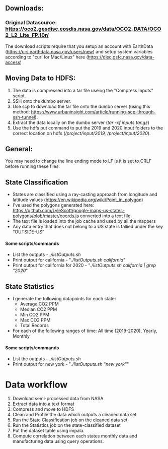 ## Downloads:
### Original Datasource: https://oco2.gesdisc.eosdis.nasa.gov/data/OCO2_DATA/OCO2_L2_Lite_FP.10r/
The download scripts require that you setup an account with EarthData (https://urs.earthdata.nasa.gov/users/new) and setup system variables according to "curl for Mac/Linux" here (https://disc.gsfc.nasa.gov/data-access)

## Moving Data to HDFS:
1. The data is compressed into a tar file useing the "Compress Inputs" script.
2. SSH onto the dumbo server.
3. Use scp to download the tar file onto the dumbo server (using this method: https://www.urbaninsight.com/article/running-scp-through-ssh-tunnel).
4. Extract the data locally on the dumbo server (*tar -xf inputs.tar.gz*)
5. Use the hdfs put command to put the 2019 and 2020 input folders to the correct location on hdfs (*/project/input/2019, /project/input/2020*).

## General:
You may need to change the line ending mode to LF is it is set to CRLF before running these files.

## State Classification
* States are classified using a ray-casting approach from longitude and latitude values (https://en.wikipedia.org/wiki/Point_in_polygon)
* I've used the polygons generated here: https://github.com/LyleScott/google-maps-us-states-polygons/blob/master/coords.js converted into a text file
* The text file is loaded into the job cache and used by all the mappers
* Any data entry that does not belong to a US state is tallied under the key "OUTSIDE-US"
#### Some scripts/commands
* List the outputs - *./listOutputs.sh*
* Print output for california - "*./listOutputs.sh california*"
* Print output for california for 2020 - "*./listOutputs.sh california | grep "2020*"


## State Statistics
* I generate the following datapoints for each state:
  * Average CO2 PPM
  * Median CO2 PPM
  * Min CO2 PPM
  * Max CO2 PPM
  * Total Records
* For each of the following ranges of time: All time (2019-2020), Yearly, Monthly
#### Some scripts/commands
* List the outputs - *./listOutputs.sh*
* Print output for new york - "*./listOutputs.sh "new york"*"

# Data workflow
1. Download semi-processed data from NASA
2. Extract data into a text format
3. Compress and move to HDFS
4. Clean and Profile the data which outputs a cleaned data set
5. Run the State Classification job on the cleaned data set
6. Run the Statistics job on the state-classified dataset
7. Put the dataset table using impala.
8. Compute correlation between each states monthly data and manufacturing data using query operations.
